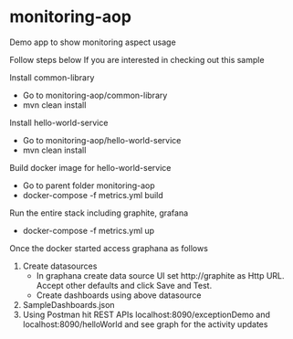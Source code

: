 # monitoring-aop
Demo app to show monitoring aspect usage

Follow steps below If you are interested in checking out this sample

Install common-library
* Go to monitoring-aop/common-library
* mvn clean install

Install hello-world-service 
* Go to monitoring-aop/hello-world-service
* mvn clean install

Build docker image for hello-world-service
* Go to parent folder monitoring-aop
* docker-compose -f metrics.yml build

Run the entire stack including graphite, grafana
* docker-compose -f metrics.yml up

Once the docker started access graphana as follows
1. Create datasources
    * In graphana create data source UI set http://graphite as Http URL. Accept other defaults and click Save and Test.
    * Create dashboards using above datasource 
2. SampleDashboards.json
3. Using Postman hit REST APIs localhost:8090/exceptionDemo and localhost:8090/helloWorld and see graph for the activity updates
